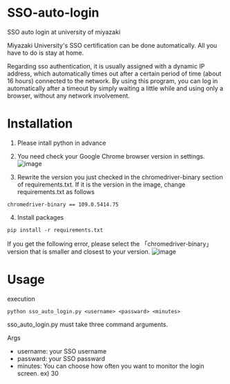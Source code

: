 # SSO-auto-login
SSO auto login at university of miyazaki


Miyazaki University's SSO certification can be done automatically. All you have to do is stay at home.


Regarding sso authentication, it is usually assigned with a dynamic IP address, which automatically times out after a certain period of time (about 16 hours) connected to the network. By using this program, you can log in automatically after a timeout by simply waiting a little while and using only a browser, without any network involvement.

# Installation
1. Please intall python in advance
2. You need check your Google Chrome browser version in settings.
![image](https://user-images.githubusercontent.com/115391575/212496621-4c19a73d-f7f5-403b-a870-a5a63e0107f5.png)


3. Rewrite the version you just checked in the chromedriver-binary section of requirements.txt. If it is the version in the image, change requirements.txt as follows
```
chromedriver-binary == 109.0.5414.75
```

4. Install packages
```
pip install -r requirements.txt
```

If you get the following error, please select the 「chromedriver-binary」 version that is smaller and closest to your version.
![image](https://user-images.githubusercontent.com/115391575/212497730-e6022275-2998-4048-82a9-ec1e4749a8f3.png)


# Usage
execution
```
python sso_auto_login.py <username> <passward> <minutes>
```
sso_auto_login.py must take three command arguments.

Args
- username: your SSO username
- passward: your SSO passward
- minutes: You can choose how often you want to monitor the login screen. ex) 30

